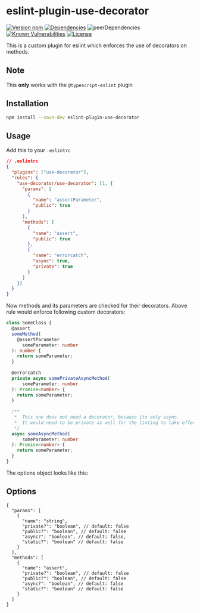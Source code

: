 # eslint-plugin-use-decorator
[![Version npm][version]](http://npmjs.com/package/eslint-plugin-use-decorator)
[![Dependencies][david]](https://david-dm.org/team-parallax/eslint-plugin-use-decorator)
![peerDependencies][peer]
[![Known Vulnerabilities][vulnerabilities]](https://snyk.io/test/npm/eslint-plugin-use-decorator)
[![License][license]](https://opensource.org/licenses/MIT)

[version]: http://img.shields.io/npm/v/eslint-plugin-use-decorator.svg?style=flat-square
[david]: https://img.shields.io/david/team-parallax/eslint-plugin-use-decorator.svg?style=flat-square
[peer]: https://img.shields.io/david/peer/team-parallax/eslint-plugin-use-decorator.svg?style=flat-square
[vulnerabilities]: https://snyk.io/test/npm/eslint-plugin-use-decorator/badge.svg?style=flat-square
[license]: https://img.shields.io/badge/License-MIT-brightgreen.svg?style=flat-square

This is a custom plugin for eslint which enforces the use of decorators on methods.

## Note
This **only** works with the `@typescript-eslint` plugin

## Installation
```bash
npm install --save-dev eslint-plugin-use-decorator
```

## Usage
Add this to your `.eslintrc`
```json
// .eslintrc
{
  "plugins": ["use-decorator"],
  "rules": {
    "use-decorator/use-decorator": [1, {
      "params": [
        {
          "name": "assertParameter",
          "public": true
        }
      ],
      "methods": [
        {
          "name": "assert",
          "public": true
        },
        {
          "name": "errorcatch",
          "async": true,
          "private": true
        }
      ]
    }]
  }
}
```
Now methods and its parameters are checked for their decorators. Above rule would enforce following custom decorators:
```typescript
class SomeClass {
  @assert
  someMethod(
    @assertParameter
      someParameter: number
  ): number {
    return someParameter;
  }
  
  @errorcatch
  private async somePrivateAsyncMethod(
      someParameter: number
  ): Promise<number> {
    return someParameter;
  }
  
  /**
   *  This one does not need a decorator, because its only async.
   *  It would need to be private as well for the linting to take effect.
   */
  async someAsyncMethod(
      someParameter: number
  ): Promise<number> {
    return someParameter;
  }
}
```
The options object looks like this:
## Options
```json5
{
  "params": [
    {
      "name": "string",
      "private?": "boolean", // default: false
      "public?": "boolean", // default: false
      "async?": "boolean", // default: false, 
      "static?": "boolean" // default: false
    }
  ],
  "methods": [
    {
      "name": "assert",
      "private?": "boolean", // default: false
      "public?": "boolean", // default: false
      "async?": "boolean", // default: false
      "static?": "boolean" // default: false
    }
  ]
}
```